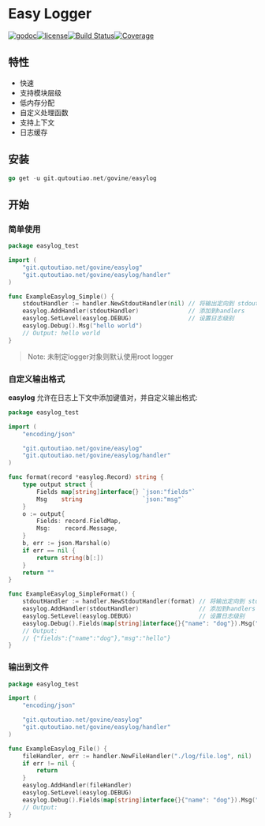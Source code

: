 # Easy Logger

[![godoc](http://img.shields.io/badge/godoc-reference-blue.svg?style=flat)](https://godoc.org/github.com/govine/easylog)[![license](https://img.shields.io/github/license/govine/easylog)](https://github.com/govine/easylog/blob/master/LICENSE)[![Build Status](https://travis-ci.org/govine/easylog.svg?branch=master)](https://travis-ci.org/govine/easylog)[![Coverage](http://gocover.io/_badge/github.com/govine/easylog)](http://gocover.io/github.com/govine/easylog)
## 特性

* 快速
* 支持模块层级
* 低内存分配
* 自定义处理函数
* 支持上下文
* 日志缓存

## 安装

```go
go get -u git.qutoutiao.net/govine/easylog
```

## 开始

### 简单使用

```go
package easylog_test

import (
	"git.qutoutiao.net/govine/easylog"
	"git.qutoutiao.net/govine/easylog/handler"
)

func ExampleEasylog_Simple() {
	stdoutHandler := handler.NewStdoutHandler(nil) // 将输出定向到 stdout
	easylog.AddHandler(stdoutHandler)              // 添加到handlers
	easylog.SetLevel(easylog.DEBUG)                // 设置日志级别
	easylog.Debug().Msg("hello world")
	// Output: hello world
}
```
> Note: 未制定logger对象则默认使用root logger

### 自定义输出格式

**easylog** 允许在日志上下文中添加键值对，并自定义输出格式:

```go
package easylog_test

import (
	"encoding/json"

	"git.qutoutiao.net/govine/easylog"
	"git.qutoutiao.net/govine/easylog/handler"
)

func format(record *easylog.Record) string {
	type output struct {
		Fields map[string]interface{} `json:"fields"`
		Msg    string                 `json:"msg"`
	}
	o := output{
		Fields: record.FieldMap,
		Msg:    record.Message,
	}
	b, err := json.Marshal(o)
	if err == nil {
		return string(b[:])
	}
	return ""
}

func ExampleEasylog_SimpleFormat() {
	stdoutHandler := handler.NewStdoutHandler(format) // 将输出定向到 stdout
	easylog.AddHandler(stdoutHandler)                 // 添加到handlers
	easylog.SetLevel(easylog.DEBUG)                   // 设置日志级别
	easylog.Debug().Fields(map[string]interface{}{"name": "dog"}).Msg("hello")
	// Output:
	// {"fields":{"name":"dog"},"msg":"hello"}
}
```

### 输出到文件

```go
package easylog_test

import (
	"encoding/json"

	"git.qutoutiao.net/govine/easylog"
	"git.qutoutiao.net/govine/easylog/handler"
)

func ExampleEasylog_File() {
	fileHandler, err := handler.NewFileHandler("./log/file.log", nil)
	if err != nil {
		return
	}
	easylog.AddHandler(fileHandler)
	easylog.SetLevel(easylog.DEBUG)
	easylog.Debug().Fields(map[string]interface{}{"name": "dog"}).Msg("hello")
	// Output:
}
```
